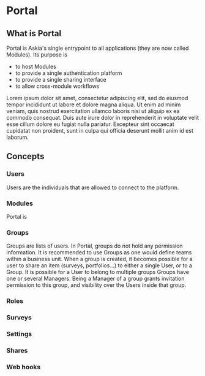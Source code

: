 # Portal


## What is Portal

Portal is Askia's single entrypoint to all applications (they are now called Modules). 
Its purpose is 

 * to host Modules
 * to provide a single authentication platform
 * to provide a single sharing interface
 * to allow cross-module workflows
 
Lorem ipsum dolor sit amet, consectetur adipiscing elit, sed do eiusmod tempor incididunt ut labore et dolore magna aliqua. Ut enim ad minim veniam, quis nostrud exercitation ullamco laboris nisi ut aliquip ex ea commodo consequat. Duis aute irure dolor in reprehenderit in voluptate velit esse cillum dolore eu fugiat nulla pariatur. Excepteur sint occaecat cupidatat non proident, sunt in culpa qui officia deserunt mollit anim id est laborum.

## Concepts

### Users

Users are the individuals that are allowed to connect to the platform.

### Modules

Portal is 

### Groups

Groups are lists of users. In Portal, groups do not hold any permission information. It is recommended to use Groups as one would define teams within a business unit. When a group is created, it becomes possible for a user to share an item (surveys, portfolios...) to either a single User, or to a Group.
It is possible for a User to belong to multiple groups
Groups have one or several Managers. Being a Manager of a group grants invitation permission to this group, and visibility over the Users inside that group.

### Roles

### Surveys

### Settings

### Shares

### Web hooks

